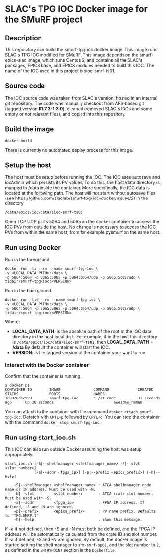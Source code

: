# SLAC's TPG IOC Docker image for the SMuRF project

## Description

This repository can build the smurf-tpg-ioc docker image. This image runs SLAC's TPG IOC modified for SMuRF. This image depends on the smurf-epics-slac image, which runs Centos 6, and contains all the SLAC's packages, EPICS base, and EPICS modules needed to build this IOC. The name of the IOC used in this project is sioc-smrf-ts01.

## Source code

The IOC source code was taken from SLAC's version, hosted in an internal git repository. The code was manually checkout from AFS-based git (tagged version **R1.7.3-1.3.0**), cleaned (removed SLAC's IOCs and some empty or not relevant files), and copied into this repository.

## Build the image

```
docker build
```

There is currently no automated deploy process for this image. 

## Setup the host

The host must be setup before running the IOC. The IOC uses autosave and iocAdmin which persists its PV values. To do this, the host /data directory is mapped to /data inside the container. More specifically, the IOC data is located at the following path. The host will not start without autosave files (see https://github.com/slaclab/smurf-tpg-ioc-docker/issues/2) in the directory

```
/data/epics/ioc/data/sioc-smrf-ts01
```

Open TCP UDP ports 5064 and 5065 on the docker container to access the IOC PVs from outside the host. No change is necessary to access the IOC PVs from within the same host, from for example pysmurf on the same host. 

## Run using Docker

Run in the foreground.

```
docker run -ti --rm --name smurf-tpg-ioc \
-v <LOCAL_DATA_PATH>:/data \
-p 5064:5064 -p 5065:5065 -p 5064:5064/udp -p 5065:5065/udp \
tidair/smurf-tpg-ioc:<VERSION>
```

Run in the background.

```
docker run -tid --rm --name smurf-tpg-ioc \
-v <LOCAL_DATA_PATH>:/data \
-p 5064:5064 -p 5065:5065 -p 5064:5064/udp -p 5065:5065/udp \
tidair/smurf-tpg-ioc:<VERSION>
```

Where:
- **LOCAL_DATA_PATH**: is the absolute path of the root of the IOC data directory in the host local disk. For example, if in the host this directory is `/data/epics/ioc/data/sioc-smrf-ts01`, then **LOCAL_DATA_PATH** = **/data**
By default the container will start the IOC.
- **VERSION**: is the tagged version of the container your want to run.

### Interact with the Docker container

Confirm that the container is running.

```
$ docker ps
CONTAINER ID        IMAGE               COMMAND             CREATED             STATUS              PORTS               NAMES
163326dec993        smurf-tpg-ioc       "./st.cmd"          31 seconds ago      Up 30 seconds                           awesome_raman
```

You can attach to the container with the command `docker attach smurf-tpg-ioc`. Detatch with `CRTL+p` followed by `CRTL+q`. You can stop the container with the command `docker stop smurf-tpg-ioc`.

## Run using start_ioc.sh

This IOC can also run outside Docker assuming the host was setup appropriately.

```
start_ioc.sh [-S|--shelfmanager <shelfmanager_name> -N|--slot <slot_number>]
             [-a|--addr <fpga_ip>] [-p|--prefix <epics_prefix>] [-h|--help]

    -S|--shelfmanager <shelfmanager_name> : ATCA shelfmanager node name or IP address. Must be used with -N.
    -N|--slot         <slot_number>       : ATCA crate slot number. Must be used with -S.
    -a|--addr         <fpga_ip>           : FPGA IP address. If defined, -S and -N are ignored.
    -p|--prefix       <epics_prefix>      : PV name prefix. Defaults to 'TPG:SMRF:1'
    -h|--help                             : Show this message.
```

If -a if not defined, then -S and -N must both be defined, and the FPGA IP address will be automatically calculated from the crate ID and slot number. If -a if defined, -S and -N are ignored. By default, the docker image is started setting the shelfmanager to `shm-smrf-sp01`, and the slot number to `2`, as defined in the `ENTRYPOINT` section in the `Dockerfile`.
